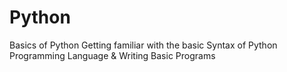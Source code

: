 # Python
Basics of Python
Getting familiar with the basic Syntax of Python Programming Language & Writing Basic Programs
